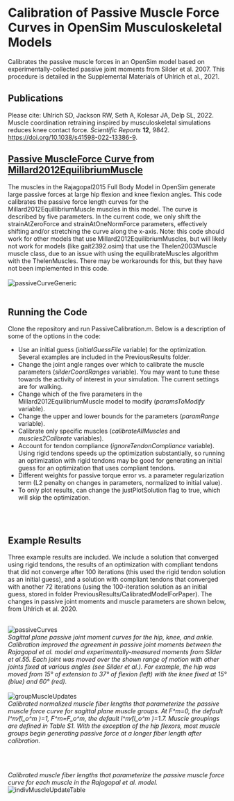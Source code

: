 # Calibration of Passive Muscle Force Curves in OpenSim Musculoskeletal Models
Calibrates the passive muscle forces in an OpenSim model based on experimentally-collected passive joint moments from Silder et al. 2007. This procedure is detailed in the Supplemental Materials of Uhlrich et al., 2021. 

## Publications
Please cite:
Uhlrich SD, Jackson RW, Seth A, Kolesar JA, Delp SL, 2022. Muscle coordination retraining inspired by musculoskeletal simulations reduces knee contact force. *Scientific Reports* __12__, 9842. https://doi.org/10.1038/s41598-022-13386-9. 

## <a href="https://simtk.org/api_docs/opensim/api_docs/classOpenSim_1_1FiberForceLengthCurve.html">Passive MuscleForce Curve </a> from <a href="https://simtk.org/api_docs/opensim/api_docs/classOpenSim_1_1Millard2012EquilibriumMuscle.html">Millard2012EquilibriumMuscle </a>

The muscles in the Rajagopal2015 Full Body Model in OpenSim generate large passive forces at large hip flexion and knee flexion angles. This code calibrates the passive force length curves for the Millard2012EquillibriumMuscle muscles in this model. The curve is described by five parameters. In the current code, we only shift the strainAtZeroForce and strainAtOneNormForce parameters, effectively shifting and/or stretching the curve along the x-axis. Note: this code should work for other models that use Millard2012EquilibriumMuscles, but will likely not work for models (like gait2392.osim) that use the Thelen2003Muscle muscle class, due to an issue with using the equilibrateMuscles algorithm with the ThelenMuscles. There may be workarounds for this, but they have not been implemented in this code. 
<br>
<br>
![passiveCurveGeneric](https://github.com/stanfordnmbl/PassiveMuscleForceCalibration/blob/main/helperFunctions/fig_FiberForceLengthCurve.png?raw=true)
<br>
<br>
## Running the Code
Clone the repository and run PassiveCalibration.m. Below is a description of some of the options in the code:

* Use an initial guess (_initialGuessFile_ variable) for the optimization. Several examples are included in the PreviousResults folder.
* Change the joint angle ranges over which to calibrate the muscle parameters (_silderCoordRanges_ variable). You may want to tune these towards the activity of interest in your simulation. The current settings are for walking.
* Change which of the five parameters in the Millard2012EquilibriumMuscle model to modify (_paramsToModify_ variable).
* Change the upper and lower bounds for the parameters (_paramRange_ variable).
* Calibrate only specific muscles (_calibrateAllMuscles_ and _muscles2Calibrate_ variables).
* Account for tendon compliance (_ignoreTendonCompliance_ variable). Using rigid tendons speeds up the optimization substantially, so running an optimization with rigid tendons may be good for generating an initial guess for an optimization that uses compliant tendons.
* Different weights for passive torque error vs. a parameter regularization term (L2 penalty on changes in parameters, normalized to initial value).
* To only plot results, can change the justPlotSolution flag to true, which will skip the optimization.
<br>
<br>

## Example Results
Three example results are included. We include a solution that converged using rigid tendons, the results of an optimization with compliant tendons that did not converge after 100 iterations (this used the rigid tendon solution as an initial guess), and a solution with compliant tendons that converged with another 72 iterations (using the 100-iteration solution as an initial guess, stored in folder PreviousResults/CalibratedModelForPaper). The changes in passive joint moments and muscle parameters are shown below, from Uhlrich et al. 2020.
<br>
<br>

![passiveCurves](https://github.com/stanfordnmbl/PassiveMuscleForceCalibration/blob/main/helperFunctions/fig_UpdatedPassiveCurves.png?raw=true)
<br>
_Sagittal plane passive joint moment curves for the hip, knee, and ankle. Calibration improved the agreement in passive joint moments between the Rajagopal et al. model and experimentally-measured moments from Silder et al.55. Each joint was moved over the shown range of motion with other joints fixed at various angles (see Silder et al.). For example, the hip was moved from 15° of extension to 37° of flexion (left) with the knee fixed at 15° (blue) and 60° (red)._ 
<br>
<br>
![groupMuscleUpdates](https://github.com/stanfordnmbl/PassiveMuscleForceCalibration/blob/main/helperFunctions/fig_updatedMuscleGroupParameters.jpg)
<br>
_Calibrated normalized muscle fiber lengths that parameterize the passive muscle force curve for sagittal plane muscle groups. At F^m=0, the default l^m⁄(l_o^m )=1, F^m=F_o^m, the default l^m⁄(l_o^m )=1.7. Muscle groupings are defined in Table S1. With the exception of the hip flexors, most muscle groups begin generating passive force at a longer fiber length after calibration._

<br>
<br>

_Calibrated muscle fiber lengths that parameterize the passive muscle force curve for each muscle in the Rajagopal et al. model._
<br>
![indivMuscleUpdateTable](https://github.com/stanfordnmbl/PassiveMuscleForceCalibration/blob/main/helperFunctions/fig_MuscleParameterTable.JPG?raw=true)


